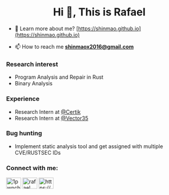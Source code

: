 <h1 align="center">Hi 👋, This is Rafael</h1>

- 📝 Learn more about me? [https://shinmao.github.io](https://shinmao.github.io)

- 📫 How to reach me **shinmaox2016@gmail.com**

<p align="left">
<h3 align="left">Research interest</h3>
<ul>
  <li>Program Analysis and Repair in Rust</li>
  <li>Binary Analysis</li>
</ul>
<h3 align="left">Experience</h3>
<ul>
  <li>Research Intern at <a href="https://www.certik.com/">@Certik</a></li>
  <li>Research Intern at <a href="https://github.com/Vector35">@Vector35</a></li>
</ul>
<h3 align="left">Bug hunting</h3>
<ul>
  <li>Implement static analysis tool and get assigned with multiple CVE/RUSTSEC IDs</li>
</ul>
</p>

<p align="left">
<h3 align="left">Connect with me:</h3>
<a href="https://twitter.com/1pwnch" target="blank"><img align="center" src="https://cdn.jsdelivr.net/npm/simple-icons@3.0.1/icons/twitter.svg" alt="1pwnch" height="30" width="40" /></a>
<a href="https://www.linkedin.com/in/plz-hash-chen-2019/" target="blank"><img align="center" src="https://cdn.jsdelivr.net/npm/simple-icons@3.0.1/icons/linkedin.svg" alt="rafael chen" height="30" width="40" /></a>
<a href="/https://blog.1pwnch.com/index.xml" target="blank"><img align="center" src="https://cdn.jsdelivr.net/npm/simple-icons@3.0.1/icons/rss.svg" alt="https://blog.1pwnch.com/index.xml" height="30" width="40" /></a>
</p>
